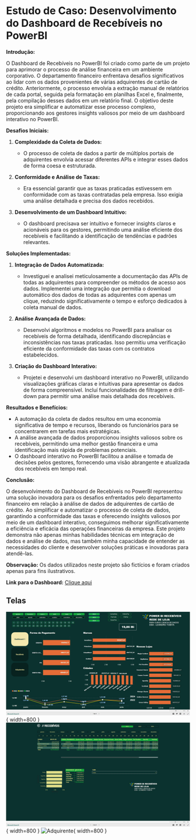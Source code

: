 # Estudo de Caso: Desenvolvimento do Dashboard de Recebíveis no PowerBI

**Introdução:**

O Dashboard de Recebíveis no PowerBI foi criado como parte de um projeto para aprimorar o processo de análise financeira em um ambiente corporativo. O departamento financeiro enfrentava desafios significativos ao lidar com os dados provenientes de várias adquirentes de cartão de crédito. Anteriormente, o processo envolvia a extração manual de relatórios de cada portal, seguida pela formatação em planilhas Excel e, finalmente, pela compilação desses dados em um relatório final. O objetivo deste projeto era simplificar e automatizar esse processo complexo, proporcionando aos gestores insights valiosos por meio de um dashboard interativo no PowerBI.

**Desafios Iniciais:**

1. **Complexidade da Coleta de Dados:**
   - O processo de coleta de dados a partir de múltiplos portais de adquirentes envolvia acessar diferentes APIs e integrar esses dados de forma coesa e estruturada.
   
2. **Conformidade e Análise de Taxas:**
   - Era essencial garantir que as taxas praticadas estivessem em conformidade com as taxas contratadas pela empresa. Isso exigia uma análise detalhada e precisa dos dados recebidos.
   
3. **Desenvolvimento de um Dashboard Intuitivo:**
   - O dashboard precisava ser intuitivo e fornecer insights claros e acionáveis para os gestores, permitindo uma análise eficiente dos recebíveis e facilitando a identificação de tendências e padrões relevantes.

**Soluções Implementadas:**

1. **Integração de Dados Automatizada:**
   - Investiguei e analisei meticulosamente a documentação das APIs de todas as adquirentes para compreender os métodos de acesso aos dados. Implementei uma integração que permitia o download automático dos dados de todas as adquirentes com apenas um clique, reduzindo significativamente o tempo e esforço dedicados à coleta manual de dados.

2. **Análise Avançada de Dados:**
   - Desenvolvi algoritmos e modelos no PowerBI para analisar os recebíveis de forma detalhada, identificando discrepâncias e inconsistências nas taxas praticadas. Isso permitiu uma verificação eficiente da conformidade das taxas com os contratos estabelecidos.

3. **Criação do Dashboard Interativo:**
   - Projetei e desenvolvi um dashboard interativo no PowerBI, utilizando visualizações gráficas claras e intuitivas para apresentar os dados de forma compreensível. Incluí funcionalidades de filtragem e drill-down para permitir uma análise mais detalhada dos recebíveis.

**Resultados e Benefícios:**

- A automação da coleta de dados resultou em uma economia significativa de tempo e recursos, liberando os funcionários para se concentrarem em tarefas mais estratégicas.
- A análise avançada de dados proporcionou insights valiosos sobre os recebíveis, permitindo uma melhor gestão financeira e uma identificação mais rápida de problemas potenciais.
- O dashboard interativo no PowerBI facilitou a análise e tomada de decisões pelos gestores, fornecendo uma visão abrangente e atualizada dos recebíveis em tempo real.

**Conclusão:**

O desenvolvimento do Dashboard de Recebíveis no PowerBI representou uma solução inovadora para os desafios enfrentados pelo departamento financeiro em relação à análise de dados de adquirentes de cartão de crédito. Ao simplificar e automatizar o processo de coleta de dados, garantindo a conformidade das taxas e oferecendo insights valiosos por meio de um dashboard interativo, conseguimos melhorar significativamente a eficiência e eficácia das operações financeiras da empresa. Este projeto demonstra não apenas minhas habilidades técnicas em integração de dados e análise de dados, mas também minha capacidade de entender as necessidades do cliente e desenvolver soluções práticas e inovadoras para atendê-las.

 **Observação:** Os dados utilizados neste projeto são fictícios e foram criados apenas para fins ilustrativos.


**Link para o Dashboard:** <a href="https://x.gd/kZsWj" target="_blank">Clique aqui</a>


## Telas

![Dashboard](TelaDashboard.jpg){ width=800 }
![Recebíveis](TelaRecebiveis.jpg){ width=800 }
![Adquirente](TelaAdquirente.jpg){ width=800 }


 




